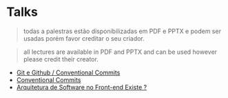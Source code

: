 # Talks

> todas a palestras estão disponibilizadas em PDF e PPTX e podem ser usadas porém favor creditar o seu criador.

> all lectures are available in PDF and PPTX and can be used however please credit their creator.

- [Git e Github / Conventional Commits](./docs/Git-Github.pdf)
- [Conventional Commits](./docs/Conventional%20Commits.pdf)
- [Arquitetura de Software no Front-end Existe ?](./docs/Arquitetura%20de%20Software%20no%20Front-end%20Existe%20.pdf)
